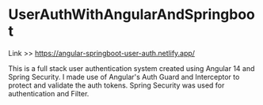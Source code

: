 # UserAuthWithAngularAndSpringboot

Link >> https://angular-springboot-user-auth.netlify.app/

This is a full stack user authentication system created using Angular 14 and Spring Security. I made use of Angular's Auth Guard and Interceptor to protect and validate the auth tokens. Spring Security was used for authentication and Filter.
